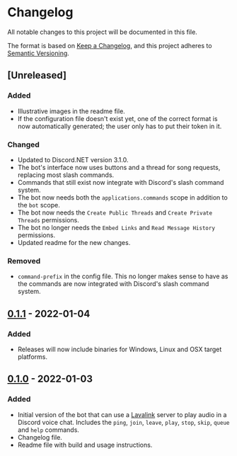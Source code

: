 # Changelog
All notable changes to this project will be documented in this file.

The format is based on [Keep a Changelog][changelog], and this project adheres
to [Semantic Versioning][semver].

## [Unreleased]
### Added
- Illustrative images in the readme file.
- If the configuration file doesn't exist yet, one of the correct format is now
automatically generated; the user only has to put their token in it.

### Changed
- Updated to Discord.NET version 3.1.0.
- The bot's interface now uses buttons and a thread for song requests, replacing
most slash commands.
- Commands that still exist now integrate with Discord's slash command system.
- The bot now needs both the `applications.commands` scope in addition to the
`bot` scope.
- The bot now needs the `Create Public Threads` and `Create Private Threads`
permissions.
- The bot no longer needs the `Embed Links` and `Read Message History`
permissions.
- Updated readme for the new changes.

### Removed
- `command-prefix` in the config file. This no longer makes sense to have as the
commands are now integrated with Discord's slash command system.

## [0.1.1][] - 2022-01-04
### Added
- Releases will now include binaries for Windows, Linux and OSX target
platforms.

## [0.1.0][] - 2022-01-03
### Added
- Initial version of the bot that can use a [Lavalink][1] server to play
audio in a Discord voice chat. Includes the `ping`, `join`, `leave`, `play`,
`stop`, `skip`, `queue` and `help` commands.
- Changelog file.
- Readme file with build and usage instructions.

[1]: <https://github.com/freyacodes/Lavalink>

[changelog]: <https://keepachangelog.com/en/1.0.0/>
[semver]: <https://semver.org/spec/v2.0.0.html>

[0.1.0]: <https://github.com/Kumodatsu/musique-non-stop/releases/tag/v0.1.0>
[0.1.1]: <https://github.com/Kumodatsu/musique-non-stop/releases/tag/v0.1.1>
